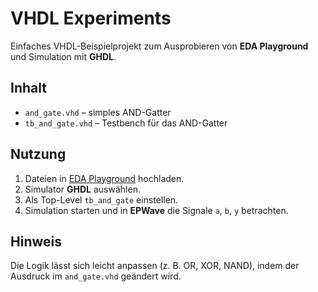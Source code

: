 # VHDL Experiments

Einfaches VHDL-Beispielprojekt zum Ausprobieren von **EDA Playground** und Simulation mit **GHDL**.

## Inhalt
- `and_gate.vhd` – simples AND-Gatter
- `tb_and_gate.vhd` – Testbench für das AND-Gatter

## Nutzung
1. Dateien in [EDA Playground](https://www.edaplayground.com) hochladen.
2. Simulator **GHDL** auswählen.
3. Als Top-Level `tb_and_gate` einstellen.
4. Simulation starten und in **EPWave** die Signale `a`, `b`, `y` betrachten.

## Hinweis
Die Logik lässt sich leicht anpassen (z. B. OR, XOR, NAND), indem der Ausdruck im `and_gate.vhd` geändert wird.
